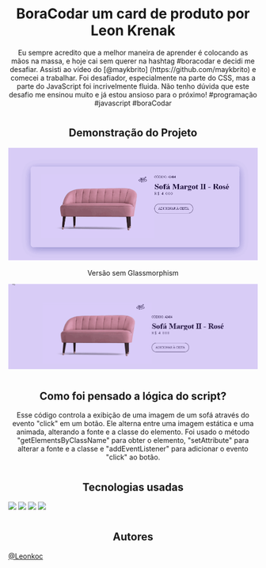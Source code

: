 # <h1 align="center"> BoraCodar um card de produto por Leon Krenak</h1>
<p align="center">
Eu sempre acredito que a melhor maneira de aprender é colocando as mãos na massa, e hoje cai sem querer na hashtag #boracodar e decidi me desafiar. Assisti ao vídeo do [@maykbrito] (https://github.com/maykbrito) e comecei a trabalhar. Foi desafiador, especialmente na parte do CSS, mas a parte do JavaScript foi incrivelmente fluida. Não tenho dúvida que este desafio me ensinou muito e já estou ansioso para o próximo! #programação #javascript #boraCodar
</p>


# <h2 align="center">Demonstração do Projeto</h2>
<img src="./img/margot.gif" />
   <p align="center"> Versão sem Glassmorphism</p>
<img src="./img/semCard.gif" />

# <h2 align="center">Como foi pensado a lógica do script?</h2>

<p align="center">Esse código controla a exibição de uma imagem de um sofá através do evento "click" em um botão. Ele alterna entre uma imagem estática e uma animada, alterando a fonte e a classe do elemento. Foi usado o método "getElementsByClassName" para obter o elemento, "setAttribute" para alterar a fonte e a classe e "addEventListener" para adicionar o evento "click" ao botão.</p>

# <h2 align="center"> Tecnologias usadas</h2>

<img  src="https://img.shields.io/badge/HTML5-E34F26?style=for-the-badge&logo=html5&logoColor=white"  />


<img src="https://img.shields.io/badge/CSS3-1572B6?style=for-the-badge&logo=css3&logoColor=white" />


<img src="https://img.shields.io/badge/JavaScript-323330?style=for-the-badge&logo=javascript&logoColor=F7DF1E" />

<img src="https://img.shields.io/badge/Git-E34F26?style=for-the-badge&logo=git&logoColor=white" />


# <h2 align="center">Autores</h2>
[@Leonkoc](https://www.github.com/Leonkoc)
